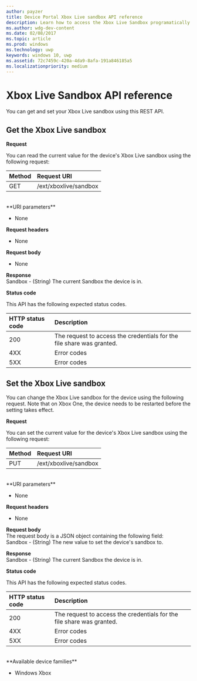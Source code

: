 ```yaml
---
author: payzer
title: Device Portal Xbox Live sandbox API reference
description: Learn how to access the Xbox Live Sandbox programatically.
ms.author: wdg-dev-content
ms.date: 02/08/2017
ms.topic: article
ms.prod: windows
ms.technology: uwp
keywords: windows 10, uwp
ms.assetid: 72c7459c-420a-4da9-8afa-191a846185a5
ms.localizationpriority: medium
---
```


# Xbox Live Sandbox API reference   
You can get and set your Xbox Live sandbox using this REST API.

## Get the Xbox Live sandbox

**Request**

You can read the current value for the device's Xbox Live sandbox using the following request:

Method      | Request URI
:------     | :-----
GET | /ext/xboxlive/sandbox
<br />
**URI parameters**

- None

**Request headers**

- None

**Request body**

- None

**Response**   
Sandbox - (String) The current Sandbox the device is in.   

**Status code**

This API has the following expected status codes.

HTTP status code      | Description
:------     | :-----
200 | The request to access the credentials for the file share was granted.
4XX | Error codes
5XX | Error codes

## Set the Xbox Live sandbox
You can change the Xbox Live sandbox for the device using the following request. Note that on Xbox One, the device needs to be restarted before the setting takes effect.

**Request**

You can set the current value for the device's Xbox Live sandbox using the following request:

Method      | Request URI
:------     | :-----
PUT | /ext/xboxlive/sandbox
<br />
**URI parameters**

- None

**Request headers**

- None

**Request body**   
The request body is a JSON object containing the following field:   
Sandbox - (String) The new value to set the device's sandbox to.

**Response**   
Sandbox - (String) The current Sandbox the device is in.   

**Status code**

This API has the following expected status codes.

HTTP status code      | Description
:------     | :-----
200 | The request to access the credentials for the file share was granted.
4XX | Error codes
5XX | Error codes

<br />
**Available device families**

* Windows Xbox

